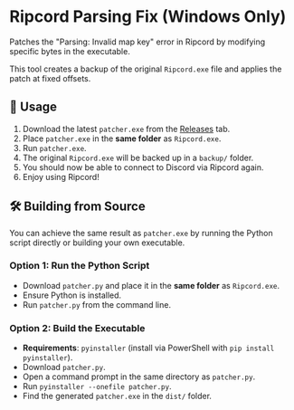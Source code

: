 # Ripcord Parsing Fix (Windows Only)
Patches the "Parsing: Invalid map key" error in Ripcord by modifying specific bytes in the executable.

This tool creates a backup of the original `Ripcord.exe` file and applies the patch at fixed offsets.

## 🔧 Usage
1. Download the latest `patcher.exe` from the [Releases](https://github.com/ripDZL/Ripcord-Parsing-Fix/releases) tab.
2. Place `patcher.exe` in the **same folder** as `Ripcord.exe`.
3. Run `patcher.exe`.
4. The original `Ripcord.exe` will be backed up in a `backup/` folder.
5. You should now be able to connect to Discord via Ripcord again.
6. Enjoy using Ripcord!

## 🛠 Building from Source
You can achieve the same result as `patcher.exe` by running the Python script directly or building your own executable.

### Option 1: Run the Python Script
- Download `patcher.py` and place it in the **same folder** as `Ripcord.exe`.
- Ensure Python is installed.
- Run `patcher.py` from the command line.

### Option 2: Build the Executable
- **Requirements**: `pyinstaller` (install via PowerShell with `pip install pyinstaller`).
- Download `patcher.py`.
- Open a command prompt in the same directory as `patcher.py`.
- Run `pyinstaller --onefile patcher.py`.
- Find the generated `patcher.exe` in the `dist/` folder.
